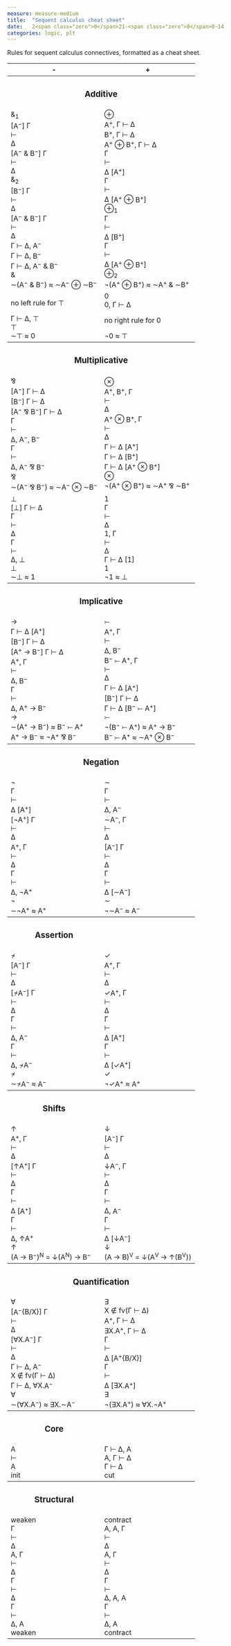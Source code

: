 ```yaml
---
measure: measure-medium
title:  "Sequent calculus cheat sheet"
date:   2<span class="zero">0</span>21-<span class="zero">0</span>8-14 23:<span class="zero">0</span>1:<span class="zero">0</span>2
categories: logic, plt
---
```


Rules for sequent calculus connectives, formatted as a cheat sheet.

<!--more-->

<link rel="stylesheet" type="text/css" href="https://cdn.rawgit.com/dreampulse/computer-modern-web-font/master/fonts.css">

<table class="borderless">
  <colgroup>
    <col class="negative">
    <col class="positive">
  </colgroup>
  <thead>
    <tr>
      <th class="neg">-</th>
      <th class="pos">+</th>
    </tr>
  </thead>
  <tbody>
    <tr>
      <th colspan="2">
        <h3 id="additive">Additive</h3>
      </th>
    </tr>
    <tr>
      <td>
        <div class="connective">
          <div class="column">
            <div class="rule left">
              <div class="label"><span class="with op">&amp;</span><sub>1</sub></div>
              <div class="inference">
                <div class="premise Γ"><span class="focus">[<span class="var neg">A<sup>−</sup></span>]</span> <span class="Γ">Γ</span></div>
                <div class="premise turnstile"><span class="turnstile">⊢</span></div>
                <div class="premise Δ"><span class="Δ">Δ</span></div>
                <span class="line-of-inference"></span>
                <div class="conclusion Γ"><span class="focus">[<span class="with"><span class="var neg">A<sup>−</sup></span> <span class="op">&amp;</span> <span class="var neg">B<sup>−</sup></span></span>]</span> <span class="Γ">Γ</span></div>
                <div class="conclusion turnstile"><span class="turnstile">⊢</span></div>
                <div class="conclusion Δ"><span class="Δ">Δ</span></div>
              </div>
            </div>
            <div class="rule left">
              <div class="label"><span class="with op">&amp;</span><sub>2</sub></div>
              <div class="inference">
                <div class="premise Γ"><span class="focus">[<span class="var neg">B<sup>−</sup></span>]</span> <span class="Γ">Γ</span></div>
                <div class="premise turnstile"><span class="turnstile">⊢</span></div>
                <div class="premise Δ"><span class="Δ">Δ</span></div>
                <span class="line-of-inference"></span>
                <div class="conclusion Γ"><span class="focus">[<span class="with"><span class="var neg">A<sup>−</sup></span> <span class="op">&amp;</span> <span class="var neg">B<sup>−</sup></span></span>]</span> <span class="Γ">Γ</span></div>
                <div class="conclusion turnstile"><span class="turnstile">⊢</span></div>
                <div class="conclusion Δ"><span class="Δ">Δ</span></div>
              </div>
            </div>
          </div>
          <div class="rule right">
            <div class="inference">
              <div class="premises">
                <div class="premise"><span class="Γ">Γ</span> <span class="turnstile">⊢</span> <span class="Δ">Δ</span>, <span class="var neg">A<sup>−</sup></span></div>
                <div class="premise"><span class="Γ">Γ</span> <span class="turnstile">⊢</span> <span class="Δ">Δ</span>, <span class="var neg">B<sup>−</sup></span></div>
              </div>
              <span class="line-of-inference"></span>
              <div class="conclusion"><span class="Γ">Γ</span> <span class="turnstile">⊢</span> <span class="Δ">Δ</span>, <span class="with"><span class="var neg">A<sup>−</sup></span> <span class="op">&amp;</span> <span class="var neg">B<sup>−</sup></span></span></div>
            </div>
            <div class="label"><span class="with op">&amp;</span></div>
          </div>
          <div class="connective">
            <div class="equivalence">
              <span class="negate"><span class="op">∼</span>(<span class="with"><span class="var neg">A<sup>−</sup></span> <span class="with op">&amp;</span> <span class="var neg">B<sup>−</sup></span></span>)</span> ≈ <span class="negate"><span class="op">∼</span></span><span class="var neg">A<sup>−</sup></span> <span class="sum op">⊕</span> <span class="negate"><span class="op">∼</span></span><span class="var neg">B<sup>−</sup></span>
            </div>
          </div>
        </div>
      </td>
      <td>
        <div class="connective">
          <div class="rule left">
            <div class="label"><span class="sum op">⊕</span></div>
            <div class="inference">
              <div class="premises">
                <div class="premise"><span class="var pos">A<sup>+</sup></span>, <span class="Γ">Γ</span> <span class="turnstile">⊢</span> <span class="Δ">Δ</span></div>
                <div class="premise"><span class="var pos">B<sup>+</sup></span>, <span class="Γ">Γ</span> <span class="turnstile">⊢</span> <span class="Δ">Δ</span></div>
              </div>
              <span class="line-of-inference"></span>
              <div class="conclusion"><span class="sum"><span class="var pos">A<sup>+</sup></span> <span class="op">⊕</span> <span class="var pos">B<sup>+</sup></span></span>, <span class="Γ">Γ</span> <span class="turnstile">⊢</span> <span class="Δ">Δ</span></div>
            </div>
          </div>
          <div class="column">
            <div class="rule right">
              <div class="inference">
                <div class="premise Γ"><span class="Γ">Γ</span></div>
                <div class="premise turnstile"><span class="turnstile">⊢</span></div>
                <div class="premise Δ"><span class="Δ">Δ</span> <span class="focus">[<span class="var pos">A<sup>+</sup></span>]</span></div>
                <span class="line-of-inference"></span>
                <div class="conclusion Γ"><span class="Γ">Γ</span></div>
                <div class="conclusion turnstile"><span class="turnstile">⊢</span></div>
                <div class="conclusion Δ"><span class="Δ">Δ</span> <span class="focus">[<span class="sum"><span class="var pos">A<sup>+</sup></span> <span class="op">⊕</span> <span class="var pos">B<sup>+</sup></span></span>]</span></div>
              </div>
              <div class="label"><span class="sum op">⊕</span><sub>1</sub></div>
            </div>
            <div class="rule right">
              <div class="inference">
                <div class="premise Γ"><span class="Γ">Γ</span></div>
                <div class="premise turnstile"><span class="turnstile">⊢</span></div>
                <div class="premise Δ"><span class="Δ">Δ</span> <span class="focus">[<span class="var pos">B<sup>+</sup></span>]</span></div>
                <span class="line-of-inference"></span>
                <div class="conclusion Γ"><span class="Γ">Γ</span></div>
                <div class="conclusion turnstile"><span class="turnstile">⊢</span></div>
                <div class="conclusion Δ"><span class="Δ">Δ</span> <span class="focus">[<span class="sum"><span class="var pos">A<sup>+</sup></span> <span class="op">⊕</span> <span class="var pos">B<sup>+</sup></span></span>]</span></div>
              </div>
              <div class="label"><span class="sum op">⊕</span><sub>2</sub></div>
            </div>
          </div>
          <div class="connective">
            <div class="equivalence">
              <span class="not"><span class="op">¬</span>(<span class="sum"><span class="var pos">A<sup>+</sup></span> <span class="op">⊕</span> <span class="var pos">B<sup>+</sup></span></span>)</span> ≈ <span class="with"><span class="negate"><span class="op">∼</span><span class="var pos">A<sup>+</sup></span></span> <span class="op">&amp;</span> <span class="negate"><span class="op">∼</span><span class="var pos">B<sup>+</sup></span></span></span>
            </div>
          </div>
        </div>
      </td>
    </tr>
    <tr>
      <td>
        <div class="connective">
          <div class="rule left">
            <p>no left rule for <span class="top">⊤</span></p>
          </div>
          <div class="rule right">
            <div class="inference">
              <div class="axiom"></div>
              <span class="line-of-inference"></span>
              <div class="conclusion"><span class="Γ">Γ</span> <span class="turnstile">⊢</span> <span class="Δ">Δ</span>, <span class="top">⊤</span></div>
            </div>
            <div class="label"><span class="top">⊤</span></div>
          </div>
          <div class="connective">
            <div class="equivalence">
              <span class="negate"><span class="op">∼</span><span class="top">⊤</span></span> ≈ <span class="zero">0</span>
            </div>
          </div>
        </div>
      </td>
      <td>
        <div class="connective">
          <div class="rule left">
            <div class="label"><span class="zero">0</span></div>
            <div class="inference">
              <div class="axiom"></div>
              <span class="line-of-inference"></span>
              <div class="conclusion"><span class="zero">0</span>, <span class="Γ">Γ</span> <span class="turnstile">⊢</span> <span class="Δ">Δ</span></div>
            </div>
          </div>
          <div class="rule right">
            <p>no right rule for <span class="zero">0</span></p>
          </div>
          <div class="connective">
            <div class="equivalence">
              <span class="not"><span class="op">¬</span><span class="zero">0</span></span> ≈ <span class="top">⊤</span>
            </div>
          </div>
        </div>
      </td>
    </tr>
  </tbody>
  <tbody>
    <tr>
      <th colspan="2">
        <h3 id="multiplicative">Multiplicative</h3>
      </th>
    </tr>
    <tr>
      <td>
        <div class="connective">
          <div class="rule left">
            <div class="label"><span class="par op">⅋</span></div>
            <div class="inference">
              <div class="premises">
                <div class="premise"><span class="focus">[<span class="var neg">A<sup>−</sup></span>]</span> <span class="Γ">Γ</span> <span class="turnstile">⊢</span> <span class="Δ">Δ</span></div>
                <div class="premise"><span class="focus">[<span class="var neg">B<sup>−</sup></span>]</span> <span class="Γ">Γ</span> <span class="turnstile">⊢</span> <span class="Δ">Δ</span></div>
              </div>
              <span class="line-of-inference"></span>
              <div class="conclusion"><span class="focus">[<span class="par"><span class="var neg">A<sup>−</sup></span> <span class="op">⅋</span> <span class="var neg">B<sup>−</sup></span></span>]</span> <span class="Γ">Γ</span> <span class="turnstile">⊢</span> <span class="Δ">Δ</span></div>
            </div>
          </div>
          <div class="rule right">
            <div class="inference">
              <div class="premise Γ"><span class="Γ">Γ</span></div>
              <div class="premise turnstile"><span class="turnstile">⊢</span></div>
              <div class="premise Δ"><span class="Δ">Δ</span>, <span class="var neg">A<sup>−</sup></span>, <span class="var neg">B<sup>−</sup></span></div>
              <span class="line-of-inference"></span>
              <div class="conclusion Γ"><span class="Γ">Γ</span></div>
              <div class="conclusion turnstile"><span class="turnstile">⊢</span></div>
              <div class="conclusion Δ"><span class="Δ">Δ</span>, <span class="par"><span class="var neg">A<sup>−</sup></span> <span class="op">⅋</span> <span class="var neg">B<sup>−</sup></span></span></div>
            </div>
            <div class="label"><span class="par op">⅋</span></div>
          </div>
          <div class="connective">
            <div class="equivalence">
              <span class="negate"><span class="op">∼</span>(<span class="par"><span class="var neg">A<sup>−</sup></span> <span class="op">⅋</span> <span class="var neg">B<sup>−</sup></span></span>)</span> ≈ <span class="tensor"><span class="negate"><span class="op">∼</span></span><span class="var neg">A<sup>−</sup></span> <span class="op">⊗</span> <span class="negate"><span class="op">∼</span></span><span class="var neg">B<sup>−</sup></span></span>
            </div>
          </div>
        </div>
      </td>
      <td>
        <div class="connective">
          <div class="rule left">
            <div class="label"><span class="tensor op">⊗</span></div>
            <div class="inference">
              <div class="premise Γ"><span class="var pos">A<sup>+</sup></span>, <span class="var pos">B<sup>+</sup></span>, <span class="Γ">Γ</span></div>
              <div class="premise turnstile"><span class="turnstile">⊢</span></div>
              <div class="premise Δ"><span class="Δ">Δ</span></div>
              <span class="line-of-inference"></span>
              <div class="conclusion Γ"><span class="tensor"><span class="var pos">A<sup>+</sup></span> <span class="op">⊗</span> <span class="var pos">B<sup>+</sup></span></span>, <span class="Γ">Γ</span></div>
              <div class="conclusion turnstile"><span class="turnstile">⊢</span></div>
              <div class="conclusion Δ"><span class="Δ">Δ</span></div>
            </div>
          </div>
          <div class="rule right">
            <div class="inference">
              <div class="premises">
                <div class="premise"><span class="Γ">Γ</span> <span class="turnstile">⊢</span> <span class="Δ">Δ</span> <span class="focus">[<span class="var pos">A<sup>+</sup></span>]</span></div>
                <div class="premise"><span class="Γ">Γ</span> <span class="turnstile">⊢</span> <span class="Δ">Δ</span> <span class="focus">[<span class="var pos">B<sup>+</sup></span>]</span></div>
              </div>
              <span class="line-of-inference"></span>
              <div class="conclusion"><span class="Γ">Γ</span> <span class="turnstile">⊢</span> <span class="Δ">Δ</span> <span class="focus">[<span class="tensor"><span class="var pos">A<sup>+</sup></span> <span class="op">⊗</span> <span class="var pos">B<sup>+</sup></span></span>]</span></div>
            </div>
            <div class="label"><span class="tensor op">⊗</span></div>
          </div>
          <div class="connective">
            <div class="equivalence">
              <span class="not"><span class="op">¬</span></span>(<span class="tensor"><span class="var pos">A<sup>+</sup></span> <span class="op">⊗</span> <span class="var pos">B<sup>+</sup></span></span>) ≈ <span class="par"><span class="not op">∼</span><span class="var pos">A<sup>+</sup></span> <span class="op">⅋</span> <span class="not op">∼</span><span class="var pos">B<sup>+</sup></span></span>
            </div>
          </div>
        </div>
      </td>
    </tr>
    <tr>
      <td>
        <div class="connective">
          <div class="rule left">
            <div class="label"><span class="bottom op R">⊥</span></div>
            <div class="inference">
              <div class="axiom"></div>
              <span class="line-of-inference"></span>
              <div class="conclusion"><span class="focus">[<span class="bottom op R">⊥</span>]</span> <span class="Γ">Γ</span> <span class="turnstile R">⊢</span> <span class="Δ">Δ</span></div>
            </div>
          </div>
          <div class="rule right">
            <div class="inference">
              <div class="premise Γ"><span class="Γ">Γ</span></div>
              <div class="premise turnstile"><span class="turnstile R">⊢</span></div>
              <div class="premise Δ"><span class="Δ">Δ</span></div>
              <span class="line-of-inference"></span>
              <div class="conclusion Γ"><span class="Γ">Γ</span></div>
              <div class="conclusion turnstile"><span class="turnstile R">⊢</span></div>
              <div class="conclusion Δ"><span class="Δ">Δ</span>, <span class="bottom op R">⊥</span></div>
            </div>
            <div class="label"><span class="bottom op R">⊥</span></div>
          </div>
          <div class="connective">
            <div class="equivalence">
              <span class="negate"><span class="op">∼</span><span class="bottom op R">⊥</span></span> ≈ <span class="one op E">1</span>
            </div>
          </div>
        </div>
      </td>
      <td>
        <div class="connective">
          <div class="rule left">
            <div class="label"><span class="one op E">1</span></div>
            <div class="inference">
              <div class="premise Γ"><span class="Γ">Γ</span></div>
              <div class="premise turnstile"><span class="turnstile E">⊢</span></div>
              <div class="premise Δ"><span class="Δ">Δ</span></div>
              <span class="line-of-inference"></span>
              <div class="conclusion Γ"><span class="one op E">1</span>, <span class="Γ">Γ</span></div>
              <div class="conclusion turnstile"><span class="turnstile E">⊢</span></div>
              <div class="conclusion Δ"><span class="Δ">Δ</span></div>
            </div>
          </div>
          <div class="rule right">
            <div class="inference">
              <div class="axiom"></div>
              <span class="line-of-inference"></span>
              <div class="conclusion"><span class="Γ">Γ</span> <span class="turnstile E">⊢</span> <span class="Δ">Δ</span> <span class="focus">[<span class="one op E">1</span>]</span></div>
            </div>
            <div class="label"><span class="one op E">1</span></div>
          </div>
          <div class="connective">
            <div class="equivalence">
              <span class="not"><span class="op">¬</span></span><span class="one op E">1</span> ≈ <span class="bottom op R">⊥</span>
            </div>
          </div>
        </div>
      </td>
    </tr>
  </tbody>
  <tbody>
    <tr>
      <th colspan="2">
        <h3 id="implicative">Implicative</h3>
      </th>
    </tr>
    <tr>
      <td>
        <div class="connective">
          <div class="rule left">
            <div class="label"><span class="implication op">→</span></div>
            <div class="inference">
              <div class="premises">
                <div class="premise"><span class="Γ">Γ</span> <span class="turnstile">⊢</span> <span class="Δ">Δ</span> <span class="focus">[<span class="var pos">A<sup>+</sup></span>]</span></div>
                <div class="premise"><span class="focus">[<span class="var neg">B<sup>−</sup></span>]</span> <span class="Γ">Γ</span> <span class="turnstile">⊢</span> <span class="Δ">Δ</span></div>
              </div>
              <span class="line-of-inference"></span>
              <div class="conclusion"><span class="focus">[<span class="implication"><span class="var pos">A<sup>+</sup></span> <span class="op">→</span> <span class="var neg">B<sup>−</sup></span></span>]</span> <span class="Γ">Γ</span> <span class="turnstile">⊢</span> <span class="Δ">Δ</span></div>
            </div>
          </div>
          <div class="rule right">
            <div class="inference">
              <div class="premise Γ"><span class="var pos">A<sup>+</sup></span>, <span class="Γ">Γ</span></div>
              <div class="premise turnstile"><span class="turnstile">⊢</span></div>
              <div class="premise Δ"><span class="Δ">Δ</span>, <span class="var neg">B<sup>−</sup></span></div>
              <span class="line-of-inference"></span>
              <div class="conclusion Γ"><span class="Γ">Γ</span></div>
              <div class="conclusion turnstile"><span class="turnstile">⊢</span></div>
              <div class="conclusion Δ"><span class="Δ">Δ</span>, <span class="implication"><span class="var pos">A<sup>+</sup></span> <span class="op">→</span> <span class="var neg">B<sup>−</sup></span></span></div>
            </div>
            <div class="label"><span class="implication op">→</span></div>
          </div>
          <div class="connective">
            <div class="equivalence">
              <span class="negate"><span class="op">∼</span></span>(<span class="implication"><span class="var pos">A<sup>+</sup></span> <span class="op">→</span> <span class="var neg">B<sup>−</sup></span></span>) ≈ <span class="coimplication"><span class="var neg">B<sup>−</sup></span> <span class="op">⤚</span> <span class="var pos">A<sup>+</sup></span></span>
            </div>
            <div class="equivalence">
              <span class="implication"><span class="var pos">A<sup>+</sup></span> <span class="op">→</span> <span class="var neg">B<sup>−</sup></span></span> ≈ <span class="not"><span class="op">¬</span><span class="var pos">A<sup>+</sup></span></span> <span class="par op">⅋</span> <span class="var neg">B<sup>−</sup></span>
            </div>
          </div>
        </div>
      </td>
      <td>
        <div class="connective">
          <div class="rule left">
            <div class="label"><span class="coimplication op">⤚</span></div>
            <div class="inference">
              <div class="premise Γ"><span class="var pos">A<sup>+</sup></span>, <span class="Γ">Γ</span></div>
              <div class="premise turnstile"><span class="turnstile">⊢</span></div>
              <div class="premise Δ"><span class="Δ">Δ</span>, <span class="var neg">B<sup>−</sup></span></div>
              <span class="line-of-inference"></span>
              <div class="conclusion Γ"><span class="coimplication"><span class="var neg">B<sup>−</sup></span> <span class="op">⤚</span> <span class="var pos">A<sup>+</sup></span></span>, <span class="Γ">Γ</span></div>
              <div class="conclusion turnstile"><span class="turnstile">⊢</span></div>
              <div class="conclusion Δ"><span class="Δ">Δ</span></div>
            </div>
          </div>
          <div class="rule right">
            <div class="inference">
              <div class="premises">
                <div class="premise"><span class="Γ">Γ</span> <span class="turnstile">⊢</span> <span class="Δ">Δ</span> <span class="focus">[<span class="var pos">A<sup>+</sup></span>]</span></div>
                <div class="premise"><span class="focus">[<span class="var neg">B<sup>−</sup></span>]</span> <span class="Γ">Γ</span> <span class="turnstile">⊢</span> <span class="Δ">Δ</span></div>
              </div>
              <span class="line-of-inference"></span>
              <div class="conclusion"><span class="Γ">Γ</span> <span class="turnstile">⊢</span> <span class="Δ">Δ</span> <span class="focus">[<span class="coimplication"><span class="var neg">B<sup>−</sup></span> <span class="op">⤚</span> <span class="var pos">A<sup>+</sup></span></span>]</span></div>
            </div>
            <div class="label"><span class="coimplication op">⤚</span></div>
          </div>
          <div class="connective">
            <div class="equivalence">
              <span class="not"><span class="op">¬</span></span>(<span class="coimplication"><span class="var neg">B<sup>−</sup></span> <span class="op">⤚</span> <span class="var pos">A<sup>+</sup></span></span>) ≈ <span class="implication"><span class="var pos">A<sup>+</sup></span> <span class="op">→</span> <span class="var neg">B<sup>−</sup></span></span>
            </div>
            <div class="equivalence">
              <span class="coimplication"><span class="var neg">B<sup>−</sup></span> <span class="op">⤚</span> <span class="var pos">A<sup>+</sup></span></span> ≈ <span class="negate"><span class="op">∼</span></span><span class="var pos">A<sup>+</sup></span> <span class="tensor op">⊗</span> <span class="var neg">B<sup>−</sup></span>
            </div>
          </div>
        </div>
      </td>
    </tr>
  </tbody>
  <tbody>
    <tr>
      <th colspan="2">
        <h3 id="negation">Negation</h3>
      </th>
    </tr>
    <tr>
      <td>
        <div class="connective">
          <div class="rule left">
            <div class="label"><span class="not op">¬</span></div>
            <div class="inference">
              <div class="premise Γ"><span class="Γ">Γ</span></div>
              <div class="premise turnstile"><span class="turnstile">⊢</span></div>
              <div class="premise Δ"><span class="Δ">Δ</span> <span class="focus">[<span class="var pos">A<sup>+</sup></span>]</span></div>
              <span class="line-of-inference"></span>
              <div class="conclusion Γ"><span class="focus">[<span class="not"><span class="op">¬</span><span class="var pos">A<sup>+</sup></span></span>]</span> <span class="Γ">Γ</span></div>
              <div class="conclusion turnstile"><span class="turnstile">⊢</span></div>
              <div class="conclusion Δ"><span class="Δ">Δ</span></div>
            </div>
          </div>
          <div class="rule right">
            <div class="inference">
              <div class="premise Γ"><span class="var pos">A<sup>+</sup></span>, <span class="Γ">Γ</span></div>
              <div class="premise turnstile"><span class="turnstile">⊢</span></div>
              <div class="premise Δ"><span class="Δ">Δ</span></div>
              <span class="line-of-inference"></span>
              <div class="conclusion Γ"><span class="Γ">Γ</span></div>
              <div class="conclusion turnstile"><span class="turnstile">⊢</span></div>
              <div class="conclusion Δ"><span class="Δ">Δ</span>, <span class="not"><span class="op">¬</span><span class="var pos">A<sup>+</sup></span></span></div>
            </div>
            <div class="label"><span class="not"><span class="op">¬</span></span></div>
          </div>
          <div class="connective">
            <div class="equivalence">
              <span class="negate"><span class="op">∼</span><span class="not"><span class="op">¬</span><span class="var pos">A<sup>+</sup></span></span></span> ≈ <span class="var pos">A<sup>+</sup></span>
            </div>
          </div>
        </div>
      </td>
      <td>
        <div class="connective">
          <div class="rule left">
            <div class="label"><span class="negate"><span class="op">∼</span></span></div>
            <div class="inference">
              <div class="premise Γ"><span class="Γ">Γ</span></div>
              <div class="premise turnstile"><span class="turnstile">⊢</span></div>
              <div class="premise Δ"><span class="Δ">Δ</span>, <span class="var neg">A<sup>−</sup></span></div>
              <span class="line-of-inference"></span>
              <div class="conclusion Γ"><span class="negate"><span class="op">∼</span><span class="var neg">A<sup>−</sup></span></span>, <span class="Γ">Γ</span></div>
              <div class="conclusion turnstile"><span class="turnstile">⊢</span></div>
              <div class="conclusion Δ"><span class="Δ">Δ</span></div>
            </div>
          </div>
          <div class="rule right">
            <div class="inference">
              <div class="premise Γ"><span class="focus">[<span class="var neg">A<sup>−</sup></span>]</span> <span class="Γ">Γ</span></div>
              <div class="premise turnstile"><span class="turnstile">⊢</span></div>
              <div class="premise Δ"><span class="Δ">Δ</span></div>
              <span class="line-of-inference"></span>
              <div class="conclusion Γ"><span class="Γ">Γ</span></div>
              <div class="conclusion turnstile"><span class="turnstile">⊢</span></div>
              <div class="conclusion Δ"><span class="Δ">Δ</span> <span class="focus">[<span class="negate"><span class="op">∼</span><span class="var neg">A<sup>−</sup></span></span>]</span></div>
            </div>
            <div class="label"><span class="negate"><span class="op">∼</span></span></div>
          </div>
          <div class="connective">
            <div class="equivalence">
              <span class="not"><span class="op">¬</span><span class="negate"><span class="op">∼</span><span class="var neg">A<sup>−</sup></span></span></span> ≈ <span class="var neg">A<sup>−</sup></span>
            </div>
          </div>
        </div>
      </td>
    </tr>
  </tbody>
  <tbody>
    <tr>
      <th scope="row">
        <h3 id="assertion">Assertion</h3>
      </th>
    </tr>
    <tr>
      <td>
        <div class="connective">
          <div class="rule left">
            <div class="label"><span class="not-untrue op">¬̷</span></div>
            <div class="inference">
              <div class="premise Γ"><span class="focus">[<span class="var neg">A<sup>−</sup></span>]</span> <span class="Γ">Γ</span></div>
              <div class="premise turnstile"><span class="turnstile">⊢</span></div>
              <div class="premise Δ"><span class="Δ">Δ</span></div>
              <span class="line-of-inference"></span>
              <div class="conclusion Γ"><span class="focus">[<span class="not-untrue"><span class="op">¬̷</span><span class="var neg">A<sup>−</sup></span></span>]</span> <span class="Γ">Γ</span></div>
              <div class="conclusion turnstile"><span class="turnstile">⊢</span></div>
              <div class="conclusion Δ"><span class="Δ">Δ</span></div>
            </div>
          </div>
          <div class="rule right">
            <div class="inference">
              <div class="premise Γ"><span class="Γ">Γ</span></div>
              <div class="premise turnstile"><span class="turnstile">⊢</span></div>
              <div class="premise Δ"><span class="Δ">Δ</span>, <span class="var neg">A<sup>−</sup></span></div>
              <span class="line-of-inference"></span>
              <div class="conclusion Γ"><span class="Γ">Γ</span></div>
              <div class="conclusion turnstile"><span class="turnstile">⊢</span></div>
              <div class="conclusion Δ"><span class="Δ">Δ</span>, <span class="not-untrue"><span class="op">¬̷</span><span class="var neg">A<sup>−</sup></span></span></div>
            </div>
            <div class="label"><span class="not-untrue op">¬̷</span></div>
          </div>
          <div class="connective">
            <div class="equivalence">
              <span class="negate"><span class="op">∼</span><span class="not-untrue"><span class="op">¬̷<span class="var neg">A<sup>−</sup></span></span></span></span> ≈ <span class="var neg">A<sup>−</sup></span>
            </div>
          </div>
        </div>
      </td>
      <td>
        <div class="connective">
          <div class="rule left">
            <div class="label"><span class="true op">✓</span></div>
            <div class="inference">
              <div class="premise Γ"><span class="var pos">A<sup>+</sup></span>, <span class="Γ">Γ</span></div>
              <div class="premise turnstile"><span class="turnstile">⊢</span></div>
              <div class="premise Δ"><span class="Δ">Δ</span></div>
              <span class="line-of-inference"></span>
              <div class="conclusion Γ"><span class="true"><span class="op">✓</span><span class="var pos">A<sup>+</sup></span></span>, <span class="Γ">Γ</span></div>
              <div class="conclusion turnstile"><span class="turnstile">⊢</span></div>
              <div class="conclusion Δ"><span class="Δ">Δ</span></div>
            </div>
          </div>
          <div class="rule right">
            <div class="inference">
              <div class="premise Γ"><span class="Γ">Γ</span></div>
              <div class="premise turnstile"><span class="turnstile">⊢</span></div>
              <div class="premise Δ"><span class="Δ">Δ</span> <span class="focus">[<span class="var pos">A<sup>+</sup></span>]</span></div>
              <span class="line-of-inference"></span>
              <div class="conclusion Γ"><span class="Γ">Γ</span></div>
              <div class="conclusion turnstile"><span class="turnstile">⊢</span></div>
              <div class="conclusion Δ"><span class="Δ">Δ</span> <span class="focus">[<span class="true"><span class="op">✓</span><span class="var pos">A<sup>+</sup></span></span>]</span></div>
            </div>
            <div class="label"><span class="true op">✓</span></div>
          </div>
          <div class="connective">
            <div class="equivalence">
              <span class="not"><span class="op">¬</span><span class="true"><span class="op">✓</span><span class="var pos">A<sup>+</sup></span></span></span> ≈ <span class="var pos">A<sup>+</sup></span>
            </div>
          </div>
        </div>
      </td>
    </tr>
  </tbody>
  <tbody>
    <tr>
      <th scope="row">
        <h3 id="shifts">Shifts</h3>
      </th>
    </tr>
    <tr>
      <td>
        <div class="connective">
          <div class="rule left">
            <div class="label"><span class="up-shift op">↑</span></div>
            <div class="inference">
              <div class="premise Γ"><span class="var pos">A<sup>+</sup></span>, <span class="Γ">Γ</span></div>
              <div class="premise turnstile"><span class="turnstile">⊢</span></div>
              <div class="premise Δ"><span class="Δ">Δ</span></div>
              <span class="line-of-inference"></span>
              <div class="conclusion Γ"><span class="focus">[<span class="up-shift"><span class="op">↑</span><span class="var pos">A<sup>+</sup></span></span>]</span> <span class="Γ">Γ</span></div>
              <div class="conclusion turnstile"><span class="turnstile">⊢</span></div>
              <div class="conclusion Δ"><span class="Δ">Δ</span></div>
            </div>
          </div>
          <div class="rule right">
            <div class="inference">
              <div class="premise Γ"><span class="Γ">Γ</span></div>
              <div class="premise turnstile"><span class="turnstile">⊢</span></div>
              <div class="premise Δ"><span class="Δ">Δ</span> <span class="focus">[<span class="var pos">A<sup>+</sup></span>]</span></div>
              <span class="line-of-inference"></span>
              <div class="conclusion Γ"><span class="Γ">Γ</span></div>
              <div class="conclusion turnstile"><span class="turnstile">⊢</span></div>
              <div class="conclusion Δ"><span class="Δ">Δ</span>, <span class="up-shift"><span class="op">↑</span><span class="var pos">A<sup>+</sup></span></span></div>
            </div>
            <div class="label"><span class="up-shift op">↑</span></div>
          </div>
          <div class="connective">
            <div class="equivalence">
              (<span class="implication"><span class="var">A</span> <span class="op">→</span> <span class="var neg">B<sup>−</sup></span></span>)<sup class="N">N</sup> = <span class="implication"><span class="down-shift"><span class="op">↓</span>(<span class="var">A</span><sup class="N">N</sup>)</span> <span class="op">→</span> <span class="var neg">B<sup>−</sup></span></span>
            </div>
          </div>
        </div>
      </td>
      <td>
        <div class="connective">
          <div class="rule left">
            <div class="label"><span class="down-shift op">↓</span></div>
            <div class="inference">
              <div class="premise Γ"><span class="focus">[<span class="var neg">A<sup>−</sup></span>]</span> <span class="Γ">Γ</span></div>
              <div class="premise turnstile"><span class="turnstile">⊢</span></div>
              <div class="premise Δ"><span class="Δ">Δ</span></div>
              <span class="line-of-inference"></span>
              <div class="conclusion Γ"><span class="down-shift"><span class="op">↓</span><span class="var neg">A<sup>−</sup></span></span>, <span class="Γ">Γ</span></div>
              <div class="conclusion turnstile"><span class="turnstile">⊢</span></div>
              <div class="conclusion Δ"><span class="Δ">Δ</span></div>
            </div>
          </div>
          <div class="rule right">
            <div class="inference">
              <div class="premise Γ"><span class="Γ">Γ</span></div>
              <div class="premise turnstile"><span class="turnstile">⊢</span></div>
              <div class="premise Δ"><span class="Δ">Δ</span>, <span class="var neg">A<sup>−</sup></span></div>
              <span class="line-of-inference"></span>
              <div class="conclusion Γ"><span class="Γ">Γ</span></div>
              <div class="conclusion turnstile"><span class="turnstile">⊢</span></div>
              <div class="conclusion Δ"><span class="Δ">Δ</span> <span class="focus">[<span class="down-shift"><span class="op">↓</span><span class="var neg">A<sup>−</sup></span></span>]</span></div>
            </div>
            <div class="label"><span class="down-shift op">↓</span></div>
          </div>
          <div class="connective">
            <div class="equivalence">
              (<span class="implication"><span class="var">A</span> <span class="op">→</span> <span class="var">B</span></span>)<sup class="V">V</sup> = <span class="implication"><span class="down-shift"><span class="op">↓</span>(<span class="var">A</span><sup class="V">V</sup> <span class="op">→</span> <span class="up-shift"><span class="op">↑</span>(<span class="var">B</span><sup class="V">V</sup>)</span>)</span></span>
            </div>
          </div>
        </div>
      </td>
    </tr>
  </tbody>
  <tbody>
    <tr>
      <th colspan="2">
        <h3 id="quantification">Quantification</h3>
      </th>
    </tr>
    <tr>
      <td>
        <div class="connective">
          <div class="rule left">
            <div class="label"><span class="for-all"><span class="op">∀</span></span></div>
            <div class="inference">
              <div class="premise Γ"><span class="focus">[<span class="var neg">A<sup>−</sup></span>{<span class="var">B</span>/<span class="var">X</span>}]</span> <span class="Γ">Γ</span></div>
              <div class="premise turnstile"><span class="turnstile">⊢</span></div>
              <div class="premise Δ"><span class="Δ">Δ</span></div>
              <span class="line-of-inference"></span>
              <div class="conclusion Γ"><span class="focus">[<span class="for-all"><span class="op">∀</span><span class="var">X</span>.<span class="var neg">A<sup>−</sup></span></span>]</span> <span class="Γ">Γ</span></div>
              <div class="conclusion turnstile"><span class="turnstile">⊢</span></div>
              <div class="conclusion Δ"><span class="Δ">Δ</span></div>
            </div>
          </div>
          <div class="rule right">
            <div class="inference">
              <div class="premises">
                <div class="premise"><span class="Γ">Γ</span> <span class="turnstile">⊢</span> <span class="Δ">Δ</span>, <span class="var neg">A<sup>−</sup></span></div>
                <div class="side-condition"><span class="var">X</span> ∉ <span class="function">fv</span>(<span class="Γ">Γ</span> <span class="turnstile">⊢</span> <span class="Δ">Δ</span>)</div>
              </div>
              <span class="line-of-inference"></span>
              <div class="conclusion"><span class="Γ">Γ</span> <span class="turnstile">⊢</span> <span class="Δ">Δ</span>, <span class="for-all"><span class="op">∀</span><span class="var">X</span>.<span class="var neg">A<sup>−</sup></span></span></div>
            </div>
            <div class="label"><span class="for-all"><span class="op">∀</span></span></div>
          </div>
          <div class="connective">
            <div class="equivalence">
              <span class="negate"><span class="op">∼</span>(<span class="for-all"><span class="op">∀</span><span class="var">X</span>.<span class="var neg">A<sup>−</sup></span></span>)</span> ≈ <span class="there-exists"><span class="op">∃</span><span class="var">X</span>.<span class="negate"><span class="op">∼</span><span class="var neg">A<sup>−</sup></span></span></span>
            </div>
          </div>
        </div>
      </td>
      <td>
        <div class="connective">
          <div class="rule left">
            <div class="label"><span class="there-exists"><span class="op">∃</span></span></div>
            <div class="inference">
              <div class="premises">
                <div class="side-condition"><span class="var">X</span> ∉ <span class="function">fv</span>(<span class="Γ">Γ</span> <span class="turnstile">⊢</span> <span class="Δ">Δ</span>)</div>
                <div class="premise"><span class="var pos">A<sup>+</sup></span>, <span class="Γ">Γ</span> <span class="turnstile">⊢</span> <span class="Δ">Δ</span></div>
              </div>
              <span class="line-of-inference"></span>
              <div class="conclusion"><span class="there-exists"><span class="op">∃</span><span class="var">X</span>.<span class="var pos">A<sup>+</sup></span></span>, <span class="Γ">Γ</span> <span class="turnstile">⊢</span> <span class="Δ">Δ</span></div>
            </div>
          </div>
          <div class="rule right">
            <div class="inference">
              <div class="premise Γ"><span class="Γ">Γ</span></div>
              <div class="premise turnstile"><span class="turnstile">⊢</span></div>
              <div class="premise Δ"><span class="Δ">Δ</span> <span class="focus">[<span class="var pos">A<sup>+</sup></span>{<span class="var">B</span>/<span class="var">X</span>}]</span></div>
              <span class="line-of-inference"></span>
              <div class="conclusion Γ"><span class="Γ">Γ</span></div>
              <div class="conclusion turnstile"><span class="turnstile">⊢</span></div>
              <div class="conclusion Δ"><span class="Δ">Δ</span> <span class="focus">[<span class="there-exists"><span class="op">∃</span><span class="var">X</span>.<span class="var pos">A<sup>+</sup></span></span>]</span></div>
            </div>
            <div class="label"><span class="there-exists"><span class="op">∃</span></span></div>
          </div>
          <div class="connective">
            <div class="equivalence">
              <span class="not"><span class="op">¬</span>(<span class="there-exists"><span class="op">∃</span><span class="var">X</span>.<span class="var pos">A<sup>+</sup></span></span>)</span> ≈ <span class="for-all"><span class="op">∀</span><span class="var">X</span>.<span class="not"><span class="op">¬</span><span class="var pos">A<sup>+</sup></span></span></span>
            </div>
          </div>
        </div>
      </td>
    </tr>
  </tbody>
  <tbody>
    <tr>
      <th scope="row">
        <h3 id="core">Core</h3>
      </th>
    </tr>
    <tr>
      <td>
        <div class="connective">
          <div class="rule">
            <div class="inference">
              <div class="axiom"></div>
              <span class="line-of-inference"></span>
              <div class="conclusion Γ"><span class="var">A</span></div>
              <div class="conclusion turnstile"><span class="turnstile">⊢</span></div>
              <div class="conclusion Δ"><span class="var">A</span></div>
            </div>
            <div class="label"><span class="function">init</span></div>
          </div>
        </div>
      </td>
      <td>
        <div class="connective">
          <div class="rule">
            <div class="inference">
              <div class="premises">
                <div class="premise"><span class="Γ">Γ</span> <span class="turnstile">⊢</span> <span class="Δ">Δ</span>, <span class="var">A</span></div>
                <div class="premise"><span class="var">A</span>, <span class="Γ">Γ</span> <span class="turnstile">⊢</span> <span class="Δ">Δ</span></div>
              </div>
              <span class="line-of-inference"></span>
              <div class="conclusion"><span class="Γ">Γ</span> <span class="turnstile">⊢</span> <span class="Δ">Δ</span></div>
            </div>
            <div class="label"><span class="function">cut</span></div>
          </div>
        </div>
      </td>
    </tr>
  </tbody>
  <tbody>
    <tr>
      <th scope="row">
        <h3 id="structural">Structural</h3>
      </th>
    </tr>
    <tr>
      <td>
        <div class="connective">
          <div class="rule left">
            <div class="label"><span class="function">weaken</span></div>
            <div class="inference">
              <div class="premise Γ"><span class="Γ">Γ</span></div>
              <div class="premise turnstile"><span class="turnstile">⊢</span></div>
              <div class="premise Δ"><span class="Δ">Δ</span></div>
              <span class="line-of-inference"></span>
              <div class="conclusion Γ"><span class="var">A</span>, <span class="Γ">Γ</span></div>
              <div class="conclusion turnstile"><span class="turnstile">⊢</span></div>
              <div class="conclusion Δ"><span class="Δ">Δ</span></div>
            </div>
          </div>
          <div class="rule right">
            <div class="inference">
              <div class="premise Γ"><span class="Γ">Γ</span></div>
              <div class="premise turnstile"><span class="turnstile">⊢</span></div>
              <div class="premise Δ"><span class="Δ">Δ</span></div>
              <span class="line-of-inference"></span>
              <div class="conclusion Γ"><span class="Γ">Γ</span></div>
              <div class="conclusion turnstile"><span class="turnstile">⊢</span></div>
              <div class="conclusion Δ"><span class="Δ">Δ</span>, <span class="var">A</span></div>
            </div>
            <div class="label"><span class="function">weaken</span></div>
          </div>
        </div>
      </td>
      <td>
        <div class="connective">
          <div class="rule left">
            <div class="label"><span class="function">contract</span></div>
            <div class="inference">
              <div class="premise Γ"><span class="var">A</span>, <span class="var">A</span>, <span class="Γ">Γ</span></div>
              <div class="premise turnstile"><span class="turnstile">⊢</span></div>
              <div class="premise Δ"><span class="Δ">Δ</span></div>
              <span class="line-of-inference"></span>
              <div class="conclusion Γ"><span class="var">A</span>, <span class="Γ">Γ</span></div>
              <div class="conclusion turnstile"><span class="turnstile">⊢</span></div>
              <div class="conclusion Δ"><span class="Δ">Δ</span></div>
            </div>
          </div>
          <div class="rule right">
            <div class="inference">
              <div class="premise Γ"><span class="Γ">Γ</span></div>
              <div class="premise turnstile"><span class="turnstile">⊢</span></div>
              <div class="premise Δ"><span class="Δ">Δ</span>, <span class="var">A</span>, <span class="var">A</span></div>
              <span class="line-of-inference"></span>
              <div class="conclusion Γ"><span class="Γ">Γ</span></div>
              <div class="conclusion turnstile"><span class="turnstile">⊢</span></div>
              <div class="conclusion Δ"><span class="Δ">Δ</span>, <span class="var">A</span></div>
            </div>
            <div class="label"><span class="function">contract</span></div>
          </div>
        </div>
      </td>
    </tr>
  </tbody>
</table>
